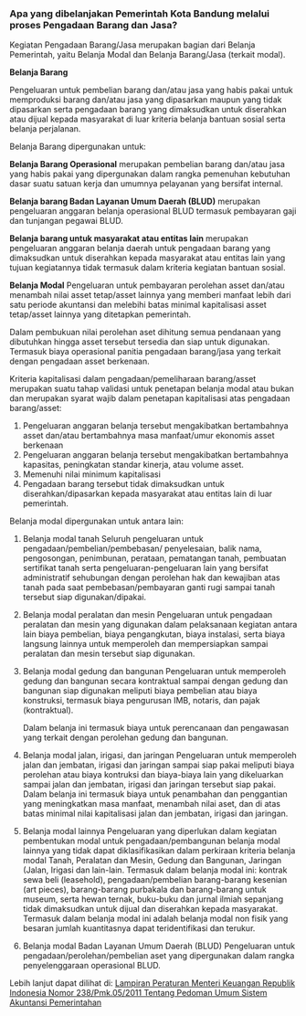 ### Apa yang dibelanjakan Pemerintah Kota Bandung melalui proses Pengadaan Barang dan Jasa?

Kegiatan Pengadaan Barang/Jasa merupakan bagian dari Belanja Pemerintah, yaitu Belanja Modal dan Belanja Barang/Jasa (terkait modal). 

**Belanja Barang**

Pengeluaran untuk pembelian barang dan/atau jasa yang habis pakai untuk memproduksi barang dan/atau jasa yang dipasarkan maupun yang tidak dipasarkan serta pengadaan barang yang dimaksudkan untuk diserahkan atau dijual kepada masyarakat di luar kriteria belanja bantuan sosial serta belanja perjalanan.

Belanja Barang dipergunakan untuk: 

**Belanja Barang Operasional** merupakan pembelian barang dan/atau jasa yang habis pakai yang dipergunakan dalam rangka pemenuhan kebutuhan dasar suatu satuan kerja dan umumnya pelayanan yang bersifat internal.
 
**Belanja barang Badan Layanan Umum Daerah (BLUD)** merupakan pengeluaran anggaran belanja operasional BLUD termasuk pembayaran gaji dan tunjangan pegawai BLUD.
 
**Belanja barang untuk masyarakat atau entitas lain** merupakan pengeluaran anggaran belanja daerah untuk pengadaan barang yang dimaksudkan untuk diserahkan kepada masyarakat atau entitas lain yang tujuan kegiatannya tidak termasuk dalam kriteria kegiatan bantuan sosial.

**Belanja Modal**
Pengeluaran untuk pembayaran perolehan asset dan/atau menambah nilai asset tetap/asset lainnya yang memberi manfaat lebih dari satu periode akuntansi dan melebihi batas minimal kapitalisasi asset tetap/asset lainnya yang ditetapkan pemerintah.
 
Dalam pembukuan nilai perolehan aset dihitung semua pendanaan yang dibutuhkan hingga asset tersebut tersedia dan siap untuk digunakan. Termasuk biaya operasional panitia pengadaan barang/jasa yang terkait dengan pengadaan asset berkenaan.
 
Kriteria kapitalisasi dalam pengadaan/pemeliharaan barang/asset merupakan suatu tahap validasi untuk penetapan belanja modal atau bukan dan merupakan syarat wajib dalam penetapan kapitalisasi atas pengadaan barang/asset:

1. Pengeluaran anggaran belanja tersebut mengakibatkan bertambahnya asset dan/atau bertambahnya masa manfaat/umur ekonomis asset berkenaan
2. Pengeluaran anggaran belanja tersebut mengakibatkan bertambahnya kapasitas, peningkatan standar kinerja, atau volume asset.
3. Memenuhi nilai minimum kapitalisasi
4. Pengadaan barang tersebut tidak dimaksudkan untuk diserahkan/dipasarkan kepada masyarakat atau entitas lain di luar pemerintah.

Belanja modal dipergunakan untuk antara lain:

1. Belanja modal tanah
    Seluruh pengeluaran untuk pengadaan/pembelian/pembebasan/ penyelesaian, balik nama, pengosongan, penimbunan, perataan, pematangan tanah, pembuatan sertifikat tanah serta pengeluaran-pengeluaran lain yang bersifat administratif sehubungan dengan perolehan hak dan kewajiban atas tanah pada saat pembebasan/pembayaran ganti rugi sampai tanah tersebut siap digunakan/dipakai.

2. Belanja modal peralatan dan mesin
    Pengeluaran untuk pengadaan peralatan dan mesin yang digunakan dalam pelaksanaan kegiatan antara lain biaya pembelian, biaya pengangkutan, biaya instalasi, serta biaya langsung lainnya untuk memperoleh dan mempersiapkan sampai peralatan dan mesin tersebut siap digunakan.
 
3.	Belanja modal gedung dan bangunan
    Pengeluaran untuk memperoleh gedung dan bangunan secara kontraktual sampai dengan gedung dan bangunan siap digunakan meliputi biaya pembelian atau biaya konstruksi, termasuk biaya pengurusan IMB, notaris, dan pajak (kontraktual).
 
    Dalam belanja ini termasuk biaya untuk perencanaan dan pengawasan yang terkait dengan perolehan gedung dan bangunan.
 
4.	Belanja modal jalan, irigasi, dan jaringan
    Pengeluaran untuk memperoleh jalan dan jembatan, irigasi dan jaringan sampai siap pakai meliputi biaya perolehan atau biaya kontruksi dan biaya-biaya lain yang dikeluarkan sampai jalan dan jembatan, irigasi dan jaringan tersebut siap pakai. Dalam belanja ini termasuk biaya untuk penambahan dan penggantian yang meningkatkan masa manfaat, menambah nilai aset, dan di atas batas minimal nilai kapitalisasi jalan dan jembatan, irigasi dan jaringan.
 
5.	Belanja modal lainnya
    Pengeluaran yang diperlukan dalam kegiatan pembentukan modal untuk pengadaan/pembangunan belanja modal lainnya yang tidak dapat diklasifikasikan dalam perkiraan kriteria belanja modal Tanah, Peralatan dan Mesin, Gedung dan Bangunan, Jaringan (Jalan, Irigasi dan lain-lain. Termasuk dalam belanja modal ini: kontrak sewa beli (leasehold), pengadaan/pembelian barang-barang kesenian (art pieces), barang-barang purbakala dan barang-barang untuk museum, serta hewan ternak, buku-buku dan jurnal ilmiah sepanjang tidak dimaksudkan untuk dijual dan diserahkan kepada masyarakat.
    Termasuk dalam belanja modal ini adalah belanja modal non fisik yang besaran jumlah kuantitasnya dapat teridentifikasi dan terukur.
 
6.	Belanja modal Badan Layanan Umum Daerah (BLUD)
    Pengeluaran untuk pengadaan/perolehan/pembelian aset yang dipergunakan dalam rangka penyelenggaraan operasional BLUD.

Lebih lanjut dapat dilihat di: [Lampiran Peraturan Menteri Keuangan Republik Indonesia Nomor 238/Pmk.05/2011 Tentang Pedoman Umum Sistem Akuntansi Pemerintahan](http://www.jdih.kemenkeu.go.id/fullText/2011/238~PMK.05~2011PerLamp.pdf)